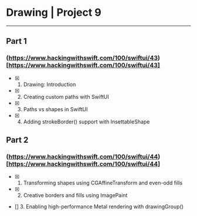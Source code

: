 #  Drawing | Project 9






___

## Part 1
### (https://www.hackingwithswift.com/100/swiftui/43)[https://www.hackingwithswift.com/100/swiftui/43]

- [x] 1. Drawing: Introduction
- [x] 2. Creating custom paths with SwiftUI
- [x] 3. Paths vs shapes in SwiftUI
- [x] 4. Adding strokeBorder() support with InsettableShape

## Part 2
### (https://www.hackingwithswift.com/100/swiftui/44)[https://www.hackingwithswift.com/100/swiftui/44]

- [x] 1. Transforming shapes using CGAffineTransform and even-odd fills
- [x] 2. Creative borders and fills using ImagePaint
- [] 3. Enabling high-performance Metal rendering with drawingGroup()

